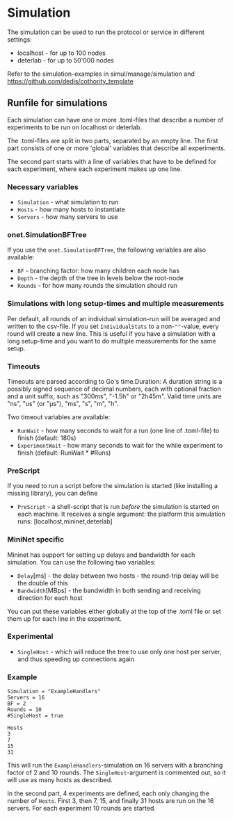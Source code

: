 # Simulation

The simulation can be used to run the protocol or service in
different settings:

- localhost - for up to 100 nodes
- deterlab - for up to 50'000 nodes

Refer to the simulation-examples in simul/manage/simulation and
https://github.com/dedis/cothority_template

## Runfile for simulations

Each simulation can have one or more .toml-files that describe a number of experiments
to be run on localhost or deterlab.

The .toml-files are split in two parts, separated by an empty line. The first
part consists of one or more 'global' variables that describe all experiments.

The second part starts with a line of variables that have to be defined for each
experiment, where each experiment makes up one line.

### Necessary variables

- `Simulation` - what simulation to run
- `Hosts` - how many hosts to instantiate
- `Servers` - how many servers to use

### onet.SimulationBFTree

If you use the `onet.SimulationBFTree`, the following variables are also available:

- `BF` - branching factor: how many children each node has
- `Depth` - the depth of the tree in levels below the root-node
- `Rounds` - for how many rounds the simulation should run

### Simulations with long setup-times and multiple measurements

Per default, all rounds of an individual simulation-run will be averaged and
written to the csv-file. If you set `IndividualStats` to a non-`""`-value,
every round will create a new line. This is useful if you have a simulation
with a long setup-time and you want to do multiple measurements for the same
setup.

### Timeouts

Timeouts are parsed according to Go's time.Duration: A duration string
is a possibly signed sequence of decimal numbers, each with optional
fraction and a unit suffix, such as "300ms", "-1.5h" or "2h45m". Valid
time units are "ns", "us" (or "µs"), "ms", "s", "m", "h".

Two timeout variables are available:

- `RunWait` - how many seconds to wait for a run (one line of .toml-file) to finish
    (default: 180s)
- `ExperimentWait` - how many seconds to wait for the while experiment to finish
    (default: RunWait * #Runs)

### PreScript

If you need to run a script before the simulation is started (like installing
a missing library), you can define

- `PreScript` - a shell-script that is run _before_ the simulation is started
  on each machine.
  It receives a single argument: the platform this simulation runs:
  [localhost,mininet,deterlab]

### MiniNet specific

Mininet has support for setting up delays and bandwidth for each simulation.
You can use the following two variables:
- `Delay`[ms] - the delay between two hosts - the round-trip delay will be
the double of this
- `Bandwidth`[MBps] - the bandwidth in both sending and receiving direction
for each host

You can put these variables either globally at the top of the .toml file or
set them up for each line in the experiment.

### Experimental

- `SingleHost` - which will reduce the tree to use only one host per server, and
thus speeding up connections again

### Example

    Simulation = "ExampleHandlers"
    Servers = 16
    BF = 2
    Rounds = 10
    #SingleHost = true

    Hosts
    3
    7
    15
    31

This will run the `ExampleHandlers`-simulation on 16 servers with a branching
factor of 2 and 10 rounds. The `SingleHost`-argument is commented out, so it
will use as many hosts as described.

In the second part, 4 experiments are defined, each only changing the number
of `Hosts`. First 3, then 7, 15, and finally 31 hosts are run on the 16
servers. For each experiment 10 rounds are started.
